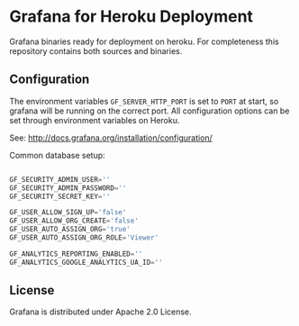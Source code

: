 Grafana for Heroku Deployment
=============================

Grafana binaries ready for deployment on heroku.
For completeness this repository contains both sources and binaries.

Configuration
-------------
The environment variables `GF_SERVER_HTTP_PORT` is set to `PORT` at start, so
grafana will be running on the correct port. All configuration options can
be set through environment variables on Heroku.

See: http://docs.grafana.org/installation/configuration/

Common database setup:
```js

GF_SECURITY_ADMIN_USER=''
GF_SECURITY_ADMIN_PASSWORD=''
GF_SECURITY_SECRET_KEY=''

GF_USER_ALLOW_SIGN_UP='false'
GF_USER_ALLOW_ORG_CREATE='false'
GF_USER_AUTO_ASSIGN_ORG='true'
GF_USER_AUTO_ASSIGN_ORG_ROLE='Viewer'

GF_ANALYTICS_REPORTING_ENABLED=''
GF_ANALYTICS_GOOGLE_ANALYTICS_UA_ID=''
```


License
-------
Grafana is distributed under Apache 2.0 License.
